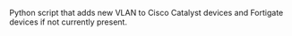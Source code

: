Python script that adds new VLAN to Cisco Catalyst devices and Fortigate devices if not currently present.

